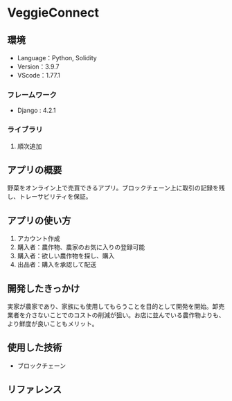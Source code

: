 # VeggieConnect

## 環境

- Language：Python, Solidity
- Version：3.9.7
- VScode：1.77.1

### フレームワーク

- Django : 4.2.1

### ライブラリ

1. 順次追加

## アプリの概要

野菜をオンライン上で売買できるアプリ。ブロックチェーン上に取引の記録を残し、トレーサビリティを保証。

## アプリの使い方

1. アカウント作成
2. 購入者：農作物、農家のお気に入りの登録可能
3. 購入者：欲しい農作物を探し、購入
4. 出品者：購入を承認して配送

## 開発したきっかけ

実家が農家であり、家族にも使用してもらうことを目的として開発を開始。卸売業者を介さないことでのコストの削減が狙い。お店に並んでいる農作物よりも、より鮮度が良いこともメリット。

## 使用した技術

- ブロックチェーン

## リファレンス
